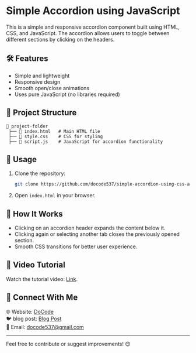 # Simple Accordion using JavaScript

This is a simple and responsive accordion component built using HTML, CSS, and JavaScript. The accordion allows users to toggle between different sections by clicking on the headers.

## 🛠️ Features
- Simple and lightweight
- Responsive design
- Smooth open/close animations
- Uses pure JavaScript (no libraries required)

## 📂 Project Structure
```
📁 project-folder
 ├── 📄 index.html   # Main HTML file
 ├── 📄 style.css    # CSS for styling
 ├── 📄 script.js    # JavaScript for accordion functionality
```

## 📜 Usage
1. Clone the repository:
   ```bash
   git clone https://github.com/docode537/simple-accordion-using-css-and-js.git
   ```
2. Open `index.html` in your browser.

## 📝 How It Works
- Clicking on an accordion header expands the content below it.
- Clicking again or selecting another tab closes the previously opened section.
- Smooth CSS transitions for better user experience.

## 🎥 Video Tutorial
Watch the tutorial video: [Link](https://www.youtube.com/watch?v=EMuYLNUPxCs).

## 📩 Connect With Me
🌐 Website: [DoCode](https://docode.co.in/)  
🐦 blog post: [Blog Post](https://docode.co.in/post/simple-accordion-using-javascript)  
📧 Email: docode537@gmail.com 

---
Feel free to contribute or suggest improvements! 😊
